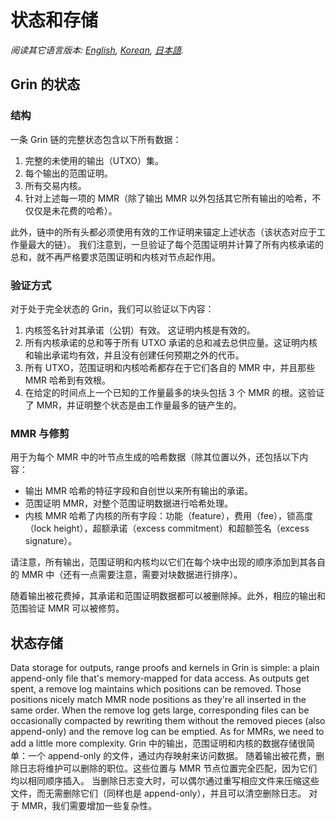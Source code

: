 # 状态和存储

*阅读其它语言版本: [English](state.md), [Korean](state_KR.md), [日本語](state_JP.md).*

## Grin 的状态

### 结构

一条 Grin 链的完整状态包含以下所有数据：

1. 完整的未使用的输出（UTXO）集。
1. 每个输出的范围证明。
1. 所有交易内核。
1. 针对上述每一项的 MMR（除了输出 MMR 以外包括其它所有输出的哈希，不仅仅是未花费的哈希）。

此外，链中的所有头都必须使用有效的工作证明来锚定上述状态（该状态对应于工作量最大的链）。
我们注意到，一旦验证了每个范围证明并计算了所有内核承诺的总和，就不再严格要求范围证明和内核对节点起作用。

### 验证方式

对于处于完全状态的 Grin，我们可以验证以下内容：

1. 内核签名针对其承诺（公钥）有效。 这证明内核是有效的。
1. 所有内核承诺的总和等于所有 UTXO 承诺的总和减去总供应量。这证明内核和输出承诺均有效，并且没有创建任何预期之外的代币。
1. 所有 UTXO，范围证明和内核哈希都存在于它们各自的 MMR 中，并且那些 MMR 哈希到有效根。
1. 在给定的时间点上一个已知的工作量最多的块头包括 3 个 MMR 的根。这验证了 MMR，并证明整个状态是由工作量最多的链产生的。

### MMR 与修剪

用于为每个 MMR 中的叶节点生成的哈希数据（除其位置以外，还包括以下内容：

* 输出 MMR 哈希的特征字段和自创世以来所有输出的承诺。
* 范围证明 MMR，对整个范围证明数据进行哈希处理。
* 内核 MMR 哈希了内核的所有字段：功能（feature），费用（fee），锁高度（lock height），超额承诺（excess commitment）和超额签名（excess signature）。

请注意，所有输出，范围证明和内核均以它们在每个块中出现的顺序添加到其各自的 MMR 中（还有一点需要注意，需要对块数据进行排序）。

随着输出被花费掉，其承诺和范围证明数据都可以被删除掉。此外，相应的输出和范围验证 MMR 可以被修剪。

## 状态存储

Data storage for outputs, range proofs and kernels in Grin is simple: a plain
append-only file that's memory-mapped for data access. As outputs get spent,
a remove log maintains which positions can be removed. Those positions nicely
match MMR node positions as they're all inserted in the same order. When the
remove log gets large, corresponding files can be occasionally compacted by
rewriting them without the removed pieces (also append-only) and the remove
log can be emptied. As for MMRs, we need to add a little more complexity.
Grin 中的输出，范围证明和内核的数据存储很简单：一个 append-only 的文件，通过内存映射来访问数据。
随着输出被花费，删除日志将维护可以删除的职位。这些位置与 MMR 节点位置完全匹配，因为它们均以相同顺序插入。
当删除日志变大时，可以偶尔通过重写相应文件来压缩这些文件，而无需删除它们（同样也是 append-only），并且可以清空删除日志。
对于 MMR，我们需要增加一些复杂性。
